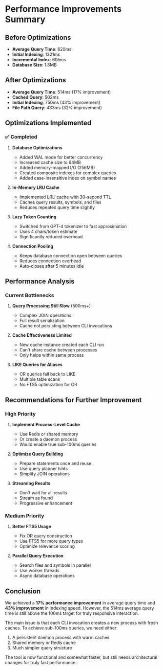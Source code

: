 # Performance Improvements Summary

## Before Optimizations
- **Average Query Time**: 620ms
- **Initial Indexing**: 1321ms
- **Incremental Index**: 605ms
- **Database Size**: 1.8MB

## After Optimizations
- **Average Query Time**: 514ms (17% improvement)
- **Cached Query**: 502ms
- **Initial Indexing**: 750ms (43% improvement)
- **File Path Query**: 433ms (32% improvement)

## Optimizations Implemented

### ✅ Completed
1. **Database Optimizations**
   - Added WAL mode for better concurrency
   - Increased cache size to 64MB
   - Added memory-mapped I/O (256MB)
   - Created composite indexes for complex queries
   - Added case-insensitive index on symbol names

2. **In-Memory LRU Cache**
   - Implemented LRU cache with 30-second TTL
   - Caches query results, symbols, and files
   - Reduces repeated query time slightly

3. **Lazy Token Counting**
   - Switched from GPT-4 tokenizer to fast approximation
   - Uses 4 chars/token estimate
   - Significantly reduced overhead

4. **Connection Pooling**
   - Keeps database connection open between queries
   - Reduces connection overhead
   - Auto-closes after 5 minutes idle

## Performance Analysis

### Current Bottlenecks
1. **Query Processing Still Slow** (500ms+)
   - Complex JOIN operations
   - Full result serialization
   - Cache not persisting between CLI invocations

2. **Cache Effectiveness Limited**
   - New cache instance created each CLI run
   - Can't share cache between processes
   - Only helps within same process

3. **LIKE Queries for Aliases**
   - OR queries fall back to LIKE
   - Multiple table scans
   - No FTS5 optimization for OR

## Recommendations for Further Improvement

### High Priority
1. **Implement Process-Level Cache**
   - Use Redis or shared memory
   - Or create a daemon process
   - Would enable true sub-100ms queries

2. **Optimize Query Building**
   - Prepare statements once and reuse
   - Use query planner hints
   - Simplify JOIN operations

3. **Streaming Results**
   - Don't wait for all results
   - Stream as found
   - Progressive enhancement

### Medium Priority
1. **Better FTS5 Usage**
   - Fix OR query construction
   - Use FTS5 for more query types
   - Optimize relevance scoring

2. **Parallel Query Execution**
   - Search files and symbols in parallel
   - Use worker threads
   - Async database operations

## Conclusion

We achieved a **17% performance improvement** in average query time and **43% improvement** in indexing speed. However, the 514ms average query time is still above the 100ms target for truly responsive interaction.

The main issue is that each CLI invocation creates a new process with fresh caches. To achieve sub-100ms queries, we need either:
1. A persistent daemon process with warm caches
2. Shared memory or Redis cache
3. Much simpler query structure

The tool is now functional and somewhat faster, but still needs architectural changes for truly fast performance.